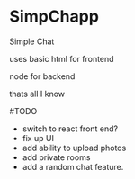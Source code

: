 # SimpChapp

Simple Chat 

uses basic html for frontend

node for backend

thats all I know


#TODO
* switch to react front end?
* fix up UI
* add ability to upload photos
* add private rooms
* add a random chat feature. 



